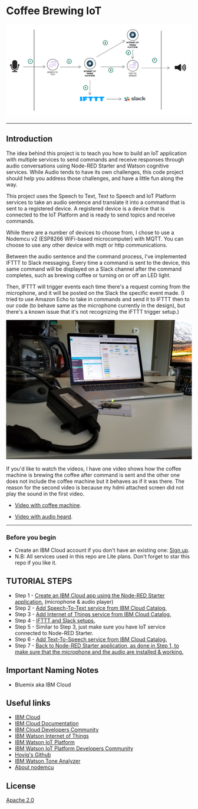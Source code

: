 
# Coffee Brewing IoT

![](img/coffee-arch.png)

<hr>

## Introduction

The idea behind this project is to teach you how to build an IoT application with multiple services to send commands and receive responses through audio conversations using Node-RED Starter and Watson cognitive services. While Audio tends to have its own challenges, this code project should help you address those challenges, and have a little fun along the way.

This project uses the Speech to Text, Text to Speech and IoT Platform services to take an audio sentence and translate it into a command that is sent to a registered device. A registered device is a device that is connected to the IoT Platform and is ready to send topics and receive commands.

While there are a number of devices to choose from, I chose to use a Nodemcu v2 (ESP8266 WiFi-based microcomputer) with MQTT. You can choose to use any other device with mqtt or http communications.

Between the audio sentence and the command process, I’ve implemented IFTTT to Slack messaging. Every time a command is sent to the device, this same command will be displayed on a Slack channel after the command completes, such as brewing coffee or turning on or off an LED light.

Then, IFTTT will trigger events each time there's a request coming from the microphone, and it will be posted on the Slack the specific event made. (I tried to use Amazon Echo to take in commands and send it to IFTTT then to our code (to behave same as the microphone currently in the design), but there's a known issue that it's not recognizing the IFTTT trigger setup.)


![](img/hw-setup.jpg)


If you'd like to watch the videos, I have one video shows how the coffee machine is brewing the coffee after command is sent and the other one does not include the coffee machine but it behaves as if it was there. The reason for the second video is because my hdmi attached screen did not play the sound in the first video.

* [Video with coffee machine](https://youtu.be/JYZVim6CiUw).

* [Video with audio heard](https://youtu.be/zBqWUEjVTzs).

<hr>

### Before you begin

* Create an IBM Cloud account if you don't have an existing one: [Sign up](https://console.ng.bluemix.net/registration).
* N.B: All services used in this repo are Lite plans. Don't forget to star this repo if you like it.



## TUTORIAL STEPS

* Step 1 - [Create an IBM Cloud app using the Node-RED Starter application.](steps/nodered.md) (microphone & audio player)
* Step 2 - [Add Speech-To-Text service from IBM Cloud Catalog.](steps/stt.md)
* Step 3 - [Add Internet of Things service from IBM Cloud Catalog.](steps/iot.md)
* Step 4 - [IFTTT and Slack setups.](steps/ifttt.md)
* Step 5 - Similar to Step 3, just make sure you have IoT service connected to Node-RED Starter.
* Step 6 - [Add Text-To-Speech service from IBM Cloud Catalog.](steps/tts.md)
* Step 7 - [Back to Node-RED Starter application, as done in Step 1, to make sure that the microphone and the audio are installed & working.](steps/nodered.md)



## Important Naming Notes

* Bluemix aka IBM Cloud


## Useful links

* [IBM Cloud](https://bluemix.net/)  
* [IBM Cloud Documentation](https://www.ng.bluemix.net/docs/)  
* [IBM Cloud Developers Community](http://developer.ibm.com/bluemix)  
* [IBM Watson Internet of Things](http://www.ibm.com/internet-of-things/)  
* [IBM Watson IoT Platform](http://www.ibm.com/internet-of-things/iot-solutions/watson-iot-platform/)   
* [IBM Watson IoT Platform Developers Community](https://developer.ibm.com/iotplatform/)
* [Hovig's Github](https://github.com/hovig?tab=repositories)
* [IBM Watson Tone Analyzer](https://console.bluemix.net/docs/services/tone-analyzer/index.html#tone-analyzer-endpoints)
* [About nodemcu](http://nodemcu.com/index_en.html)


## License
[Apache 2.0](LICENSE)
